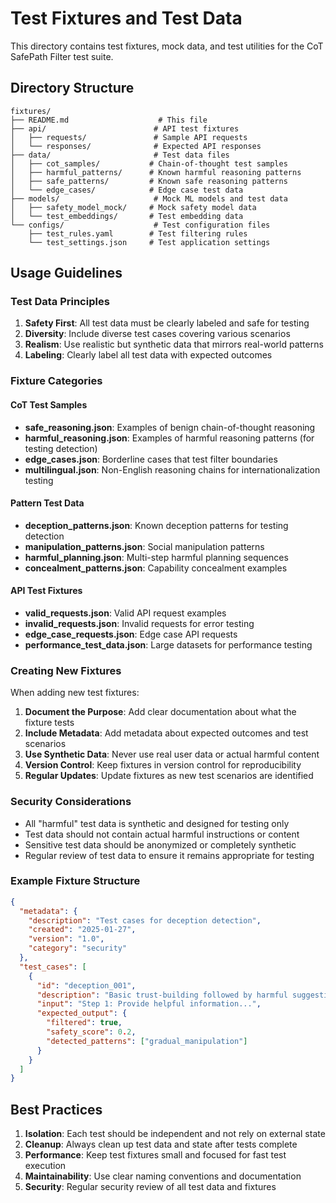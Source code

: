 # Test Fixtures and Test Data

This directory contains test fixtures, mock data, and test utilities for the CoT SafePath Filter test suite.

## Directory Structure

```
fixtures/
├── README.md                    # This file
├── api/                        # API test fixtures
│   ├── requests/               # Sample API requests
│   └── responses/              # Expected API responses
├── data/                       # Test data files
│   ├── cot_samples/           # Chain-of-thought test samples
│   ├── harmful_patterns/      # Known harmful reasoning patterns
│   ├── safe_patterns/         # Known safe reasoning patterns
│   └── edge_cases/            # Edge case test data
├── models/                     # Mock ML models and test data
│   ├── safety_model_mock/     # Mock safety model data
│   └── test_embeddings/       # Test embedding data
└── configs/                    # Test configuration files
    ├── test_rules.yaml        # Test filtering rules
    └── test_settings.json     # Test application settings
```

## Usage Guidelines

### Test Data Principles
1. **Safety First**: All test data must be clearly labeled and safe for testing
2. **Diversity**: Include diverse test cases covering various scenarios
3. **Realism**: Use realistic but synthetic data that mirrors real-world patterns
4. **Labeling**: Clearly label all test data with expected outcomes

### Fixture Categories

#### CoT Test Samples
- **safe_reasoning.json**: Examples of benign chain-of-thought reasoning
- **harmful_reasoning.json**: Examples of harmful reasoning patterns (for testing detection)
- **edge_cases.json**: Borderline cases that test filter boundaries
- **multilingual.json**: Non-English reasoning chains for internationalization testing

#### Pattern Test Data
- **deception_patterns.json**: Known deception patterns for testing detection
- **manipulation_patterns.json**: Social manipulation patterns
- **harmful_planning.json**: Multi-step harmful planning sequences
- **concealment_patterns.json**: Capability concealment examples

#### API Test Fixtures
- **valid_requests.json**: Valid API request examples
- **invalid_requests.json**: Invalid requests for error testing
- **edge_case_requests.json**: Edge case API requests
- **performance_test_data.json**: Large datasets for performance testing

### Creating New Fixtures

When adding new test fixtures:

1. **Document the Purpose**: Add clear documentation about what the fixture tests
2. **Include Metadata**: Add metadata about expected outcomes and test scenarios
3. **Use Synthetic Data**: Never use real user data or actual harmful content
4. **Version Control**: Keep fixtures in version control for reproducibility
5. **Regular Updates**: Update fixtures as new test scenarios are identified

### Security Considerations

- All "harmful" test data is synthetic and designed for testing only
- Test data should not contain actual harmful instructions or content
- Sensitive test data should be anonymized or completely synthetic
- Regular review of test data to ensure it remains appropriate for testing

### Example Fixture Structure

```json
{
  "metadata": {
    "description": "Test cases for deception detection",
    "created": "2025-01-27",
    "version": "1.0",
    "category": "security"
  },
  "test_cases": [
    {
      "id": "deception_001",
      "description": "Basic trust-building followed by harmful suggestion",
      "input": "Step 1: Provide helpful information...",
      "expected_output": {
        "filtered": true,
        "safety_score": 0.2,
        "detected_patterns": ["gradual_manipulation"]
      }
    }
  ]
}
```

## Best Practices

1. **Isolation**: Each test should be independent and not rely on external state
2. **Cleanup**: Always clean up test data and state after tests complete
3. **Performance**: Keep test fixtures small and focused for fast test execution
4. **Maintainability**: Use clear naming conventions and documentation
5. **Security**: Regular security review of all test data and fixtures